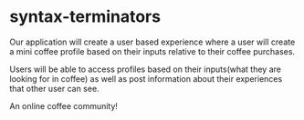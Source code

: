 # syntax-terminators

Our application will create a user based experience where a user will create a mini coffee profile based on their inputs relative to their coffee purchases.

Users will be able to access profiles based on their inputs(what they are looking for in coffee) as well as post information about their experiences that other user can see.

An online coffee community!